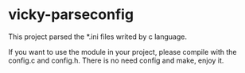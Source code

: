 vicky-parseconfig
=================

This project parsed the *.ini files writed by c language. 

If you want to use the module in your project, please compile with the config.c and config.h.
There is no need config and make, enjoy it.
